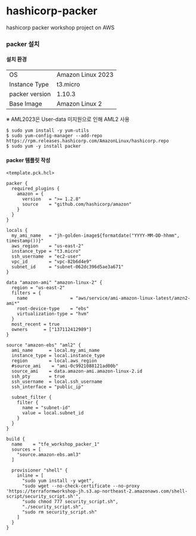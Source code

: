 # hashicorp-packer

hashicorp packer workshop project on AWS

### packer 설치

#### 설치 환경
|               |                       |
|-------------- |-----------------------|
|OS				|Amazon Linux 2023		|
|Instance Type  |t3.micro				|
|packer version |1.10.3					|
|Base Image		|Amazon Linux 2			|

※  AML2023은 User-data 미지원으로 인해 AML2 사용

    $ sudo yum install -y yum-utils
    $ sudo yum-config-manager --add-repo https://rpm.releases.hashicorp.com/AmazonLinux/hashicorp.repo
    $ sudo yum -y install packer

#### packer 템플릿 작성

	<template.pck.hcl>
	
    packer {
      required_plugins {
        amazon = {
          version   = ">= 1.2.8"
          source    = "github.com/hashicorp/amazon"
        }
      }
    }
    
    locals {
      my_ami_name   = "jh-golden-image${formatdate("YYYY-MM-DD-hhmm", timestamp())}"
      aws_region    = "us-east-2"
      instance_type = "t3.micro"
      ssh_username  = "ec2-user"
      vpc_id        = "vpc-82b6d4e9"
      subnet_id     = "subnet-062dc396d5ae3a671"
    }
    
    data "amazon-ami" "amazon-linux-2" {
      region = "us-east-2"
      filters = {
        name                = "aws/service/ami-amazon-linux-latest/amzn2-ami*"
        root-device-type    = "ebs"
        virtualization-type = "hvm"
      }
      most_recent = true
      owners      = ["137112412989"]
    }
    
    source "amazon-ebs" "aml2" {
      ami_name      = local.my_ami_name
      instance_type = local.instance_type
      region        = local.aws_region
      #source_ami    = "ami-0c9921088121ad00b"
      source_ami    = data.amazon-ami.amazon-linux-2.id
      ssh_pty       = true
      ssh_username  = local.ssh_username
      ssh_interface = "public_ip"
    
      subnet_filter {
        filter {
          name = "subnet-id"
          value = local.subnet_id
        }
      }
    }
    
    build {
      name    = "tfe_workshop_packer_1"
      sources = [
        "source.amazon-ebs.aml3"
      ]
      
      provisioner "shell" {
        inline = [
          "sudo yum install -y wget",
    	  "sudo wget --no-check-certificate --no-proxy 'https://terraformworkshop-jh.s3.ap-northeast-2.amazonaws.com/shell-script/security_script.sh'",
    	  "sudo chmod 777 security_script.sh",
    	  "./security_script.sh",
          "sudo rm security_script.sh"
        ]
      }
    }
